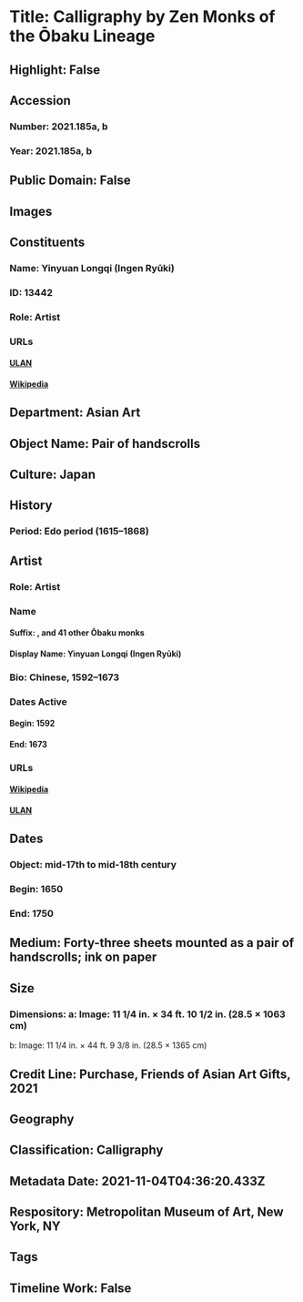 # Title: Calligraphy by Zen Monks of the Ōbaku Lineage
## Highlight: False
## Accession
### Number: 2021.185a, b
### Year: 2021.185a, b
## Public Domain: False
## Images
## Constituents
### Name: Yinyuan Longqi (Ingen Ryūki)
### ID: 13442
### Role: Artist
### URLs
#### [ULAN](http://vocab.getty.edu/page/ulan/500319897)
#### [Wikipedia](https://www.wikidata.org/wiki/Q705266)
## Department: Asian Art
## Object Name: Pair of handscrolls
## Culture: Japan
## History
### Period: Edo period (1615–1868)
## Artist
### Role: Artist
### Name
#### Suffix: , and 41 other Ōbaku monks
#### Display Name: Yinyuan Longqi (Ingen Ryūki)
### Bio: Chinese, 1592–1673
### Dates Active
#### Begin: 1592
#### End: 1673
### URLs
#### [Wikipedia](https://www.wikidata.org/wiki/Q705266)
#### [ULAN](http://vocab.getty.edu/page/ulan/500319897)
## Dates
### Object: mid-17th to mid-18th century
### Begin: 1650
### End: 1750
## Medium: Forty-three sheets mounted as a pair of handscrolls; ink on paper
## Size
### Dimensions: a: Image: 11 1/4 in. × 34 ft. 10 1/2 in. (28.5 × 1063 cm)
b: Image: 11 1/4 in. × 44 ft. 9 3/8 in. (28.5 × 1365 cm)
## Credit Line: Purchase, Friends of Asian Art Gifts, 2021
## Geography
## Classification: Calligraphy
## Metadata Date: 2021-11-04T04:36:20.433Z
## Respository: Metropolitan Museum of Art, New York, NY
## Tags
## Timeline Work: False